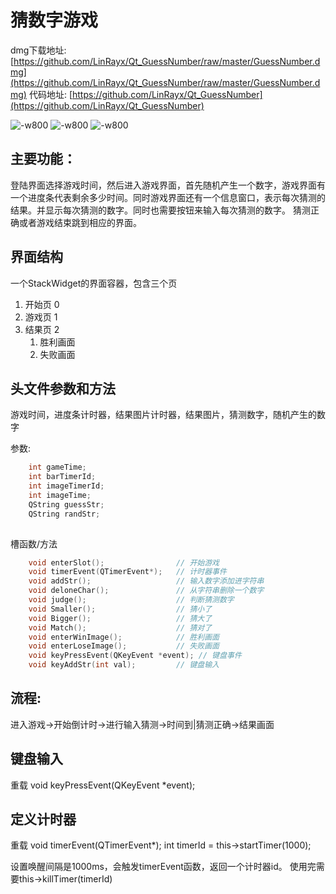 # 猜数字游戏
dmg下载地址: [https://github.com/LinRayx/Qt_GuessNumber/raw/master/GuessNumber.dmg](https://github.com/LinRayx/Qt_GuessNumber/raw/master/GuessNumber.dmg)
代码地址: [https://github.com/LinRayx/Qt_GuessNumber](https://github.com/LinRayx/Qt_GuessNumber)

![-w800](http://106.15.249.102/wp-content/uploads/2019/10/15712386125962.jpg)
![-w800](http://106.15.249.102/wp-content/uploads/2019/10/15712386202735.jpg)
![-w800](http://106.15.249.102/wp-content/uploads/2019/10/15712386307329.jpg)


## 主要功能：
登陆界面选择游戏时间，然后进入游戏界面，首先随机产生一个数字，游戏界面有一个进度条代表剩余多少时间。同时游戏界面还有一个信息窗口，表示每次猜测的结果。并显示每次猜测的数字。同时也需要按钮来输入每次猜测的数字。
猜测正确或者游戏结束跳到相应的界面。

## 界面结构
一个StackWidget的界面容器，包含三个页
1. 开始页 0
2. 游戏页 1
3. 结果页 2
    1. 胜利画面
    2. 失败画面

## 头文件参数和方法
游戏时间，进度条计时器，结果图片计时器，结果图片，猜测数字，随机产生的数字

参数:
```cpp
    int gameTime;
    int barTimerId;
    int imageTimerId;
    int imageTime;
    QString guessStr;
    QString randStr;
    
```
槽函数/方法
```cpp
    void enterSlot();                // 开始游戏
    void timerEvent(QTimerEvent*);   // 计时器事件
    void addStr();                   // 输入数字添加进字符串
    void deloneChar();               // 从字符串删除一个数字
    void judge();                    // 判断猜测数字
    void Smaller();                  // 猜小了
    void Bigger();                   // 猜大了
    void Match();                    // 猜对了
    void enterWinImage();            // 胜利画面
    void enterLoseImage();           // 失败画面
    void keyPressEvent(QKeyEvent *event); // 键盘事件
    void keyAddStr(int val);         // 键盘输入
```
## 流程:
进入游戏->开始倒计时->进行输入猜测->时间到|猜测正确->结果画面    
    
## 键盘输入
重载 void keyPressEvent(QKeyEvent *event);
## 定义计时器
重载 void timerEvent(QTimerEvent*);
int timerId = this->startTimer(1000);

设置唤醒间隔是1000ms，会触发timerEvent函数，返回一个计时器id。
使用完需要this->killTimer(timerId)
